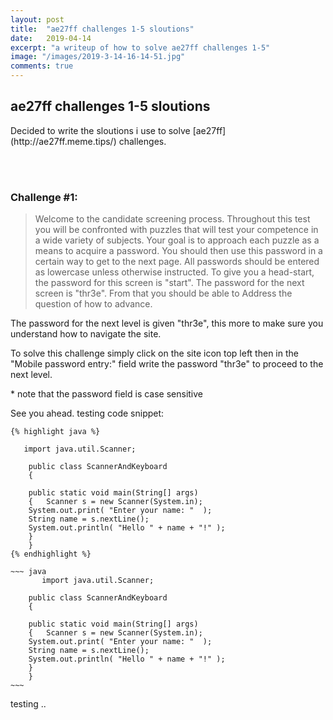 ```yaml
---
layout: post
title:  "ae27ff challenges 1-5 sloutions"
date:   2019-04-14
excerpt: "a writeup of how to solve ae27ff challenges 1-5"
image: "/images/2019-3-14-16-14-51.jpg"
comments: true
---
```


## ae27ff challenges 1-5 sloutions


<p>Decided to write the sloutions i use to solve [ae27ff](http://ae27ff.meme.tips/) challenges.</p>
<br><br>

### Challenge #1:

> Welcome to the candidate screening process.  Throughout this test you will be confronted with puzzles that will test your competence in a wide variety of subjects.
> Your goal is to approach each puzzle as a means to acquire a password. You should then use this password in a certain way to get to the next page.  All passwords should be entered as lowercase unless otherwise instructed.
> To give you a head-start, the password for this screen is "start". The password for the next screen is "thr3e".  From that you should be able to Address the question of how to advance.

<p>The password for the next level is given "thr3e", this more to make sure you understand how to navigate the site.</p>
<p>To solve this challenge simply click on the site icon top left then in the "Mobile password entry:" field write the password "thr3e" to proceed to the next level.</p>
<p>* note that the password field is case sensitive</p> 



See you ahead.
testing code snippet:

    {% highlight java %}

       import java.util.Scanner;

        public class ScannerAndKeyboard
        {

        public static void main(String[] args)
        {	Scanner s = new Scanner(System.in);
        System.out.print( "Enter your name: "  );
        String name = s.nextLine();
        System.out.println( "Hello " + name + "!" );
        }
        }
    {% endhighlight %}

    ~~~ java
           import java.util.Scanner;

        public class ScannerAndKeyboard
        {

        public static void main(String[] args)
        {	Scanner s = new Scanner(System.in);
        System.out.print( "Enter your name: "  );
        String name = s.nextLine();
        System.out.println( "Hello " + name + "!" );
        }
        }
    ~~~
testing ..

